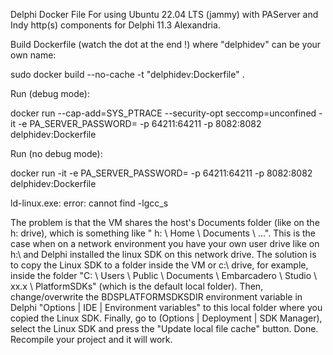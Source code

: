 Delphi Docker File
For using Ubuntu 22.04 LTS (jammy) with PAServer and Indy http(s) components for Delphi 11.3 Alexandria.

Build Dockerfile (watch the dot at the end !) where "delphidev" can be your own name:

sudo docker build --no-cache -t "delphidev:Dockerfile" .

Run (debug mode):

docker run --cap-add=SYS_PTRACE --security-opt seccomp=unconfined -it -e PA_SERVER_PASSWORD=<password> -p 64211:64211 -p 8082:8082 delphidev:Dockerfile

Run (no debug mode): 

  docker run -it -e PA_SERVER_PASSWORD=<password> -p 64211:64211 -p 8082:8082 delphidev:Dockerfile


ld-linux.exe: error: cannot find -lgcc_s

The problem is that the VM shares the host's Documents folder (like on the h: drive), which is something like " h: \ Home \ Documents \ ...".
This is the case when on a network environment you have your own user drive like on h:\ and Delphi installed the linux SDK on this network drive.
The solution is to copy the Linux SDK to a folder inside the VM or c:\ drive, for example, inside the folder 
"C: \ Users \ Public \ Documents \ Embarcadero \ Studio \ xx.x \ PlatformSDKs" (which is the default local folder).
Then, change/overwrite the BDSPLATFORMSDKSDIR environment variable in Delphi "Options | IDE | Environment variables" to 
this local folder where you copied the Linux SDK. Finally, go to (Options | Deployment | SDK Manager), select the Linux SDK and 
press the "Update local file cache" button. Done. Recompile your project and it will work.
